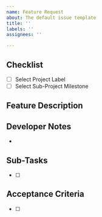 ```yaml
---
name: Feature Request
about: The default issue template
title: ''
labels: ''
assignees: ''

---
```


## Checklist

- [ ] Select Project Label
- [ ] Select Sub-Project Milestone

## Feature Description

## Developer Notes

- 

## Sub-Tasks

- [ ] 

## Acceptance Criteria

- [ ] 
